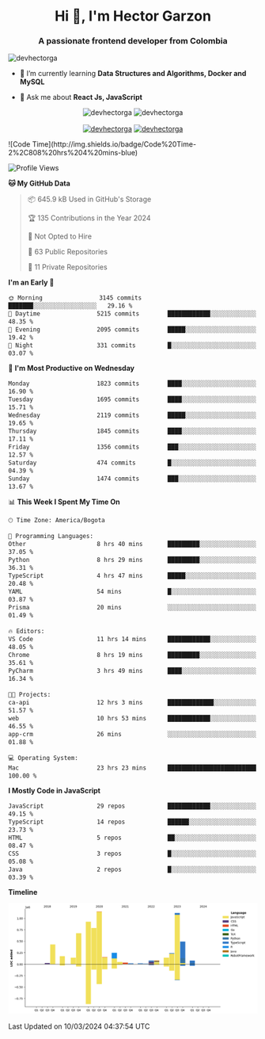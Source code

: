 <h1 align="center">Hi 👋, I'm Hector Garzon</h1>
<h3 align="center">A passionate frontend developer from Colombia</h3>

<p align="left"> <img src="https://komarev.com/ghpvc/?username=devhectorga" alt="devhectorga" /> </p>

- 🌱 I’m currently learning **Data Structures and Algorithms, Docker and MySQL**

- 💬 Ask me about **React Js, JavaScript**

<p align="center"> <img src="https://github-readme-stats.vercel.app/api?username=devhectorga&count_private=true&show_icons=true" alt="devhectorga" /> <img src="https://github-readme-stats.vercel.app/api/top-langs/?username=devhectorga&layout=compact" alt="devhectorga" /></p>

<p align="center">
<a href="https://twitter.com/devhectorga" target="blank"><img align="center" src="https://cdn.jsdelivr.net/npm/simple-icons@3.0.1/icons/twitter.svg" alt="devhectorga" height="20" width="20" /></a>
<a href="https://linkedin.com/in/devhectorga" target="blank"><img align="center" src="https://cdn.jsdelivr.net/npm/simple-icons@3.0.1/icons/linkedin.svg" alt="devhectorga" height="20" width="20" /></a>
</p>
<!--START_SECTION:waka-->
![Code Time](http://img.shields.io/badge/Code%20Time-2%2C808%20hrs%204%20mins-blue)

![Profile Views](http://img.shields.io/badge/Profile%20Views-0-blue)

**🐱 My GitHub Data** 

> 📦 645.9 kB Used in GitHub's Storage 
 > 
> 🏆 135 Contributions in the Year 2024
 > 
> 🚫 Not Opted to Hire
 > 
> 📜 63 Public Repositories 
 > 
> 🔑 11 Private Repositories 
 > 
**I'm an Early 🐤** 

```text
🌞 Morning                3145 commits        ███████░░░░░░░░░░░░░░░░░░   29.16 % 
🌆 Daytime                5215 commits        ████████████░░░░░░░░░░░░░   48.35 % 
🌃 Evening                2095 commits        █████░░░░░░░░░░░░░░░░░░░░   19.42 % 
🌙 Night                  331 commits         █░░░░░░░░░░░░░░░░░░░░░░░░   03.07 % 
```
📅 **I'm Most Productive on Wednesday** 

```text
Monday                   1823 commits        ████░░░░░░░░░░░░░░░░░░░░░   16.90 % 
Tuesday                  1695 commits        ████░░░░░░░░░░░░░░░░░░░░░   15.71 % 
Wednesday                2119 commits        █████░░░░░░░░░░░░░░░░░░░░   19.65 % 
Thursday                 1845 commits        ████░░░░░░░░░░░░░░░░░░░░░   17.11 % 
Friday                   1356 commits        ███░░░░░░░░░░░░░░░░░░░░░░   12.57 % 
Saturday                 474 commits         █░░░░░░░░░░░░░░░░░░░░░░░░   04.39 % 
Sunday                   1474 commits        ███░░░░░░░░░░░░░░░░░░░░░░   13.67 % 
```


📊 **This Week I Spent My Time On** 

```text
🕑︎ Time Zone: America/Bogota

💬 Programming Languages: 
Other                    8 hrs 40 mins       █████████░░░░░░░░░░░░░░░░   37.05 % 
Python                   8 hrs 29 mins       █████████░░░░░░░░░░░░░░░░   36.31 % 
TypeScript               4 hrs 47 mins       █████░░░░░░░░░░░░░░░░░░░░   20.48 % 
YAML                     54 mins             █░░░░░░░░░░░░░░░░░░░░░░░░   03.87 % 
Prisma                   20 mins             ░░░░░░░░░░░░░░░░░░░░░░░░░   01.49 % 

🔥 Editors: 
VS Code                  11 hrs 14 mins      ████████████░░░░░░░░░░░░░   48.05 % 
Chrome                   8 hrs 19 mins       █████████░░░░░░░░░░░░░░░░   35.61 % 
PyCharm                  3 hrs 49 mins       ████░░░░░░░░░░░░░░░░░░░░░   16.34 % 

🐱‍💻 Projects: 
ca-api                   12 hrs 3 mins       █████████████░░░░░░░░░░░░   51.57 % 
web                      10 hrs 53 mins      ████████████░░░░░░░░░░░░░   46.55 % 
app-crm                  26 mins             ░░░░░░░░░░░░░░░░░░░░░░░░░   01.88 % 

💻 Operating System: 
Mac                      23 hrs 23 mins      █████████████████████████   100.00 % 
```

**I Mostly Code in JavaScript** 

```text
JavaScript               29 repos            ████████████░░░░░░░░░░░░░   49.15 % 
TypeScript               14 repos            ██████░░░░░░░░░░░░░░░░░░░   23.73 % 
HTML                     5 repos             ██░░░░░░░░░░░░░░░░░░░░░░░   08.47 % 
CSS                      3 repos             █░░░░░░░░░░░░░░░░░░░░░░░░   05.08 % 
Java                     2 repos             █░░░░░░░░░░░░░░░░░░░░░░░░   03.39 % 
```



**Timeline**

![Lines of Code chart](https://raw.githubusercontent.com/devHectorGa/devHectorGa/master/assets/bar_graph.png)


 Last Updated on 10/03/2024 04:37:54 UTC
<!--END_SECTION:waka-->
